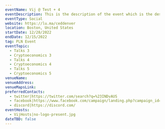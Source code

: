 ```yaml
---
eventName: Vij @ Test + 4
eventDescription: This is the description of the event which is the description of the event with details about the event and ehence the dedcsripton is long for me to test
eventType: Social
website: https://lu.ma/ceddenver
location: Boston, United States
startDate: 12/28/2022
endDate: 12/15/2022
tag: PLN Event
eventTopic:
  - Talks 3
  - Cryptoeconomics 3
  - Talks 4
  - Cryptoeconomics 4
  - Talks 5
  - Cryptoeconomics 5
venueName: 
venueAddress: 
venueMapsLink: 
preferredContacts:
  - twitter|https://twitter.com/search?q=%23INDvAUS
  - facebook|https://www.facebook.com/campaign/landing.php?campaign_id=14884913640&extra_1=s%7Cc%7C589460569891%7Cb%7Cfacebook%20signin%7C&placement=&creative=589460569891&keyword=facebook%20signin&partner_id=googlesem&extra_2=campaignid%3D14884913640%26adgroupid%3D128696221832%26matchtype%3Db%26network%3Dg%26source%3Dnotmobile%26search_or_content%3Ds%26device%3Dc%26devicemodel%3D%26adposition%3D%26target%3D%26targetid%3Dkwd-3821998899%26loc_physical_ms%3D1007809%26loc_interest_ms%3D%26feeditemid%3D%26param1%3D%26param2%3D&gclid=EAIaIQobChMI97TG3P-5_QIVrpJmAh16uwEAEAAYASAAEgJh9_D_BwE
  - discord|https://discord.com/
eventHosts:
  - VijHosts|no-logo-present.jpg
dateTBD: false
---
```

